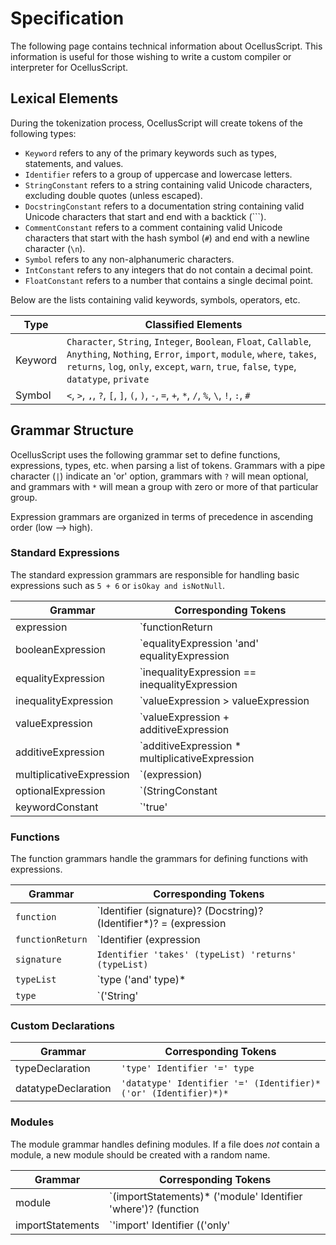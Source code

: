 # Specification

The following page contains technical information about OcellusScript. This information is useful for those wishing to write a custom compiler or interpreter for OcellusScript.

## Lexical Elements

During the tokenization process, OcellusScript will create tokens of the following types:

- `Keyword` refers to any of the primary keywords such as types, statements, and values.
- `Identifier` refers to a group of uppercase and lowercase letters.
- `StringConstant` refers to a string containing valid Unicode characters, excluding double quotes (unless escaped).
- `DocstringConstant` refers to a documentation string containing valid Unicode characters that start and end with a backtick (`\``).
- `CommentConstant` refers to a comment containing valid Unicode characters that start with the hash symbol (`#`) and end with a newline character (`\n`).
- `Symbol` refers to any non-alphanumeric characters.
- `IntConstant` refers to any integers that do not contain a decimal point.
- `FloatConstant` refers to a number that contains a single decimal point.

Below are the lists containing valid keywords, symbols, operators, etc.

| Type | Classified Elements |
| -- | -- |
| Keyword | `Character`, `String`, `Integer`, `Boolean`, `Float`, `Callable`, `Anything`, `Nothing`, `Error`, `import`, `module`, `where`, `takes`, `returns`, `log`, `only`, `except`, `warn`, `true`, `false`, `type`, `datatype`, `private` |
| Symbol | `<`, `>`, `,`, `?`, `[`, `]`, `(`, `)`, `-`, `=`, `+`, `*`, `/`, `%`, `\`, `!`, `:`, `#` |

## Grammar Structure

OcellusScript uses the following grammar set to define functions, expressions, types, etc. when parsing a list of tokens. Grammars with a pipe character (`|`) indicate an 'or' option, grammars with `?` will mean optional, and grammars with `*` will mean a group with zero or more of that particular group.

Expression grammars are organized in terms of precedence in ascending order (low --> high).

### Standard Expressions

The standard expression grammars are responsible for handling basic expressions such as `5 + 6` or `isOkay and isNotNull`.

| Grammar | Corresponding Tokens |
| ------- | -------------------- |
| expression | `functionReturn | (expression) ? (expression) : (expression) | booleanExpression` |
| booleanExpression | `equalityExpression 'and' equalityExpression | equalityExpression 'or' equalityExpression | 'not' equalityExpression | equalityExpression` |
| equalityExpression | `inequalityExpression == inequalityExpression | inequalityExpression != inequalityExpression | inequalityExpression` |
| inequalityExpression | `valueExpression > valueExpression | valueExpression < valueExpression | valueExpression` |
| valueExpression | `valueExpression + additiveExpression | valueExpression - additiveExpression | additiveExpression` |
| additiveExpression | `additiveExpression * multiplicativeExpression | additiveExpression - multiplicativeExpression | additiveExpression % multiplicativeExpression | multiplicativeExpression`
| multiplicativeExpression | `(expression) | StringConstant | IntegerConstant | FloatConstant | keywordConstant |` |
| optionalExpression | `(StringConstant | IntegerConstant | FloatConstant | keywordConstant) ?? (StringConstant | IntegerConstant | FloatConstant | keywordConstant)` |
| keywordConstant | `'true' | 'false' | 'Anything' | 'Nothing' | 'Error'` |

### Functions

The function grammars handle the grammars for defining functions with expressions.

| Grammar | Corresponding Tokens |
| ------- | -------------------- |
| `function` | `Identifier (signature)? (Docstring)? (Identifier*)? = (expression  | functionReturn)` |
| `functionReturn` | `Identifier (expression | Identifier)*` |
| `signature` | `Identifier 'takes' (typeList) 'returns' (typeList)` |
| `typeList` | `type ('and' type)* | type (',' type)*` |
| `type` | `('String' | 'Integer' | 'Float' | 'Character' | 'Error' | 'Anything' | 'Nothing' | 'Boolean' | 'Callable' | Identifier)('?')?` |

### Custom Declarations

| Grammar | Corresponding Tokens |
| ------- | -------------------- |
| typeDeclaration | `'type' Identifier '=' type` |
| datatypeDeclaration | `'datatype' Identifier '=' (Identifier)* ('or' (Identifier)*)*` |

### Modules

The module grammar handles defining modules. If a file does _not_ contain a module, a new module should be created with a random name.

| Grammar | Corresponding Tokens |
| ------- | -------------------- |
| module | `(importStatements)* ('module' Identifier 'where')? (function | typeDeclaration | datatypeDeclaration)*` |
| importStatements | `'import' Identifier (('only' | 'except') Identifier (',' Identifier)*)?` |